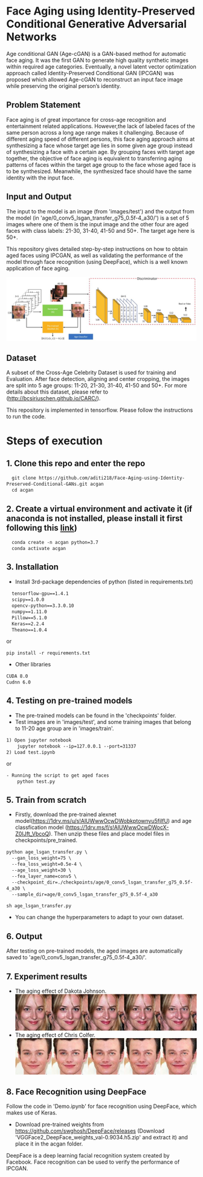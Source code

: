 # Face Aging using Identity-Preserved Conditional Generative Adversarial Networks 
Age conditional GAN (Age-cGAN) is a GAN-based method for automatic face aging. It was the first GAN to generate high quality synthetic images within required age categories. 
Eventually, a novel latent vector optimization approach called Identity-Preserved Conditional GAN (IPCGAN) was proposed which allowed Age-cGAN to reconstruct an input face image while preserving the original person’s identity.

## Problem Statement
Face aging is of great importance for cross-age recognition and entertainment related applications. However,the lack of labeled faces of the same person across a long age range makes it challenging. Because of different aging speed of different persons, this face aging approach aims at synthesizing a face whose target age lies in some given age group instead of synthesizing a face with a certain age. By grouping faces with target age together, the objective of face aging is equivalent to transferring aging patterns of faces within the target age group to the face whose aged face is to be synthesized. Meanwhile, the synthesized face should have the same identity with the input face. 

## Input and Output
The input to the model is an image (from 'images/test') and the output from the model (in 'age/0_conv5_lsgan_transfer_g75_0.5f-4_a30/') is a set of 5 images where one of them is the input image and the other four are aged faces with class labels: 21-30, 31-40, 41-50 and 50+. The target age here is 50+.

This repository gives detailed step-by-step instructions on how to obtain aged faces using IPCGAN, as well as validating the performance of the model through face recognition (using DeepFace), which is a well known application of face aging.

![scalars_framework](images/framework.JPG)
## Dataset
A subset of the Cross-Age Celebrity Dataset is used for training and Evaluation. 
After face detection, aligning and center cropping, the images are split into 5 age groups: 11-20, 21-30, 31-40, 41-50 and 50+.
For more details about this dataset, please refer to (http://bcsiriuschen.github.io/CARC/).

This repository is implemented in tensorflow. Please follow the instructions to run the code.
# Steps of execution
## 1. Clone this repo and enter the repo
  
      git clone https://github.com/aditi218/Face-Aging-using-Identity-Preserved-Conditional-GANs.git acgan
      cd acgan

## 2. Create a virtual environment and activate it (if anaconda is not installed, please install it first following this [link](https://docs.anaconda.com/anaconda/install/))
      
      conda create -n acgan python=3.7
      conda activate acgan

## 3. Installation
* Install 3rd-package dependencies of python (listed in requirements.txt)
```
  tensorflow-gpu==1.4.1
  scipy==1.0.0
  opencv-python==3.3.0.10
  numpy==1.11.0
  Pillow==5.1.0
  Keras==2.2.4
  Theano==1.0.4
```
   or
```shell
pip install -r requirements.txt
```
* Other libraries
```code
CUDA 8.0
Cudnn 6.0
```

## 4. Testing on pre-trained models
* The pre-trained models can be found in the 'checkpoints' folder.
* Test images are in 'images/test', and some training images that belong to 11-20 age group are in 'images/train'.
```
1) Open jupyter notebook 
    jupyter notebook --ip=127.0.0.1 --port=31337
2) Load test.ipynb
```
or
```
- Running the script to get aged faces
    python test.py
```
## 5. Train from scratch

* Firstly, download the pre-trained alexnet model(https://1drv.ms/u/s!AlUWwwOcwDWobkptownyu5fjlfU) and age classfication model (https://1drv.ms/f/s!AlUWwwOcwDWocX-Z0IJft_VbcoQ). Then unzip these files and place model files in checkpoints/pre_trained.
```
python age_lsgan_transfer.py \
  --gan_loss_weight=75 \
  --fea_loss_weight=0.5e-4 \
  --age_loss_weight=30 \
  --fea_layer_name=conv5 \
  --checkpoint_dir=./checkpoints/age/0_conv5_lsgan_transfer_g75_0.5f-4_a30 \
  --sample_dir=age/0_conv5_lsgan_transfer_g75_0.5f-4_a30 
```
```
sh age_lsgan_transfer.py
```
* You can change the hyperparameters to adapt to your own dataset.

## 6. Output
After testing on pre-trained models, the aged images are automatically saved to 'age/0_conv5_lsgan_transfer_g75_0.5f-4_a30/'.

## 7. Experiment results
* The aging effect of Dakota Johnson. ![dakota_johnson](images/Dakota_Johnson.jpg)
* The aging effect of Chris Colfer.![chris_colfer](images/Chris_Colfer.jpg)

## 8. Face Recognition using DeepFace
Follow the code in 'Demo.ipynb' for face recognition using DeepFace, which makes use of Keras.
* Download pre-trained weights from https://github.com/swghosh/DeepFace/releases (Download 'VGGFace2_DeepFace_weights_val-0.9034.h5.zip' and extract it) and place it in the acgan folder.

DeepFace is a deep learning facial recognition system created by Facebook. Face recognition can be used to verify the performance 
of IPCGAN.




